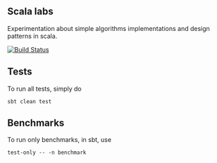 Scala labs
----------

Experimentation about simple algorithms implementations and design patterns in scala.

[![Build Status](https://travis-ci.org/yorrick/scala-labs.svg?branch=master)](https://travis-ci.org/yorrick/scala-labs)


## Tests

To run all tests, simply do

```
sbt clean test
```



## Benchmarks

To run only benchmarks, in sbt, use

```
test-only -- -n benchmark
```
